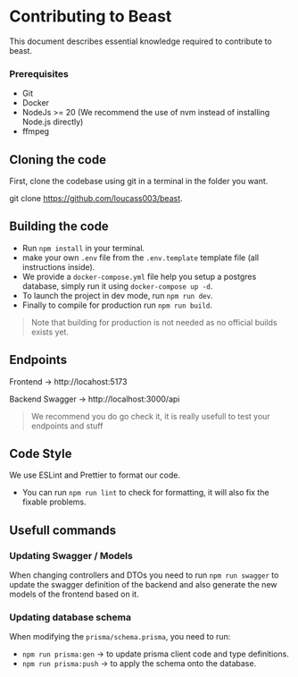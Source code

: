 # Contributing to Beast

This document describes essential knowledge required to contribute to beast.

### Prerequisites

- Git
- Docker
- NodeJs >= 20 (We recommend the use of nvm instead of installing Node.js directly)
- ffmpeg

## Cloning the code

First, clone the codebase using git in a terminal in the folder you want.

git clone https://github.com/loucass003/beast.

## Building the code

- Run ``npm install`` in your terminal.
- make your own ``.env`` file from the ``.env.template`` template file (all instructions inside).
- We provide a ``docker-compose.yml`` file help you setup a postgres database, simply run it using ``docker-compose up -d``.
- To launch the project in dev mode, run ``npm run dev``.
- Finally to compile for production run ``npm run build``.
> Note that building for production is not needed as no official builds exists yet.

## Endpoints

Frontend -> http://locahost:5173

Backend Swagger -> http://localhost:3000/api
> We recommend you do go check it, it is really usefull to test your endpoints and stuff

## Code Style

We use ESLint and Prettier to format our code.

- You can run ``npm run lint`` to check for formatting, it will also fix the fixable problems.

## Usefull commands

### Updating Swagger / Models
When changing controllers and DTOs you need to run ``npm run swagger`` to update the swagger definition of the backend and also generate the new models of the frontend based on it.

### Updating database schema
When modifying the ``prisma/schema.prisma``, you need to run: 
- ``npm run prisma:gen`` -> to update prisma client code and type definitions.
- ``npm run prisma:push`` -> to apply the schema onto the database.

